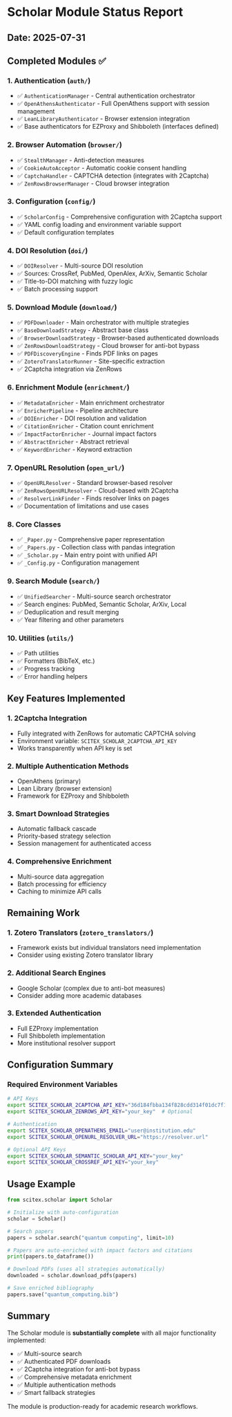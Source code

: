 # Scholar Module Status Report

## Date: 2025-07-31

## Completed Modules ✅

### 1. Authentication (`auth/`)
- ✅ `AuthenticationManager` - Central authentication orchestrator
- ✅ `OpenAthensAuthenticator` - Full OpenAthens support with session management
- ✅ `LeanLibraryAuthenticator` - Browser extension integration
- ✅ Base authenticators for EZProxy and Shibboleth (interfaces defined)

### 2. Browser Automation (`browser/`)
- ✅ `StealthManager` - Anti-detection measures
- ✅ `CookieAutoAcceptor` - Automatic cookie consent handling
- ✅ `CaptchaHandler` - CAPTCHA detection (integrates with 2Captcha)
- ✅ `ZenRowsBrowserManager` - Cloud browser integration

### 3. Configuration (`config/`)
- ✅ `ScholarConfig` - Comprehensive configuration with 2Captcha support
- ✅ YAML config loading and environment variable support
- ✅ Default configuration templates

### 4. DOI Resolution (`doi/`)
- ✅ `DOIResolver` - Multi-source DOI resolution
- ✅ Sources: CrossRef, PubMed, OpenAlex, ArXiv, Semantic Scholar
- ✅ Title-to-DOI matching with fuzzy logic
- ✅ Batch processing support

### 5. Download Module (`download/`)
- ✅ `PDFDownloader` - Main orchestrator with multiple strategies
- ✅ `BaseDownloadStrategy` - Abstract base class
- ✅ `BrowserDownloadStrategy` - Browser-based authenticated downloads
- ✅ `ZenRowsDownloadStrategy` - Cloud browser for anti-bot bypass
- ✅ `PDFDiscoveryEngine` - Finds PDF links on pages
- ✅ `ZoteroTranslatorRunner` - Site-specific extraction
- ✅ 2Captcha integration via ZenRows

### 6. Enrichment Module (`enrichment/`)
- ✅ `MetadataEnricher` - Main enrichment orchestrator
- ✅ `EnricherPipeline` - Pipeline architecture
- ✅ `DOIEnricher` - DOI resolution and validation
- ✅ `CitationEnricher` - Citation count enrichment
- ✅ `ImpactFactorEnricher` - Journal impact factors
- ✅ `AbstractEnricher` - Abstract retrieval
- ✅ `KeywordEnricher` - Keyword extraction

### 7. OpenURL Resolution (`open_url/`)
- ✅ `OpenURLResolver` - Standard browser-based resolver
- ✅ `ZenRowsOpenURLResolver` - Cloud-based with 2Captcha
- ✅ `ResolverLinkFinder` - Finds resolver links on pages
- ✅ Documentation of limitations and use cases

### 8. Core Classes
- ✅ `_Paper.py` - Comprehensive paper representation
- ✅ `_Papers.py` - Collection class with pandas integration
- ✅ `_Scholar.py` - Main entry point with unified API
- ✅ `_Config.py` - Configuration management

### 9. Search Module (`search/`)
- ✅ `UnifiedSearcher` - Multi-source search orchestrator
- ✅ Search engines: PubMed, Semantic Scholar, ArXiv, Local
- ✅ Deduplication and result merging
- ✅ Year filtering and other parameters

### 10. Utilities (`utils/`)
- ✅ Path utilities
- ✅ Formatters (BibTeX, etc.)
- ✅ Progress tracking
- ✅ Error handling helpers

## Key Features Implemented

### 1. 2Captcha Integration
- Fully integrated with ZenRows for automatic CAPTCHA solving
- Environment variable: `SCITEX_SCHOLAR_2CAPTCHA_API_KEY`
- Works transparently when API key is set

### 2. Multiple Authentication Methods
- OpenAthens (primary)
- Lean Library (browser extension)
- Framework for EZProxy and Shibboleth

### 3. Smart Download Strategies
- Automatic fallback cascade
- Priority-based strategy selection
- Session management for authenticated access

### 4. Comprehensive Enrichment
- Multi-source data aggregation
- Batch processing for efficiency
- Caching to minimize API calls

## Remaining Work

### 1. Zotero Translators (`zotero_translators/`)
- Framework exists but individual translators need implementation
- Consider using existing Zotero translator library

### 2. Additional Search Engines
- Google Scholar (complex due to anti-bot measures)
- Consider adding more academic databases

### 3. Extended Authentication
- Full EZProxy implementation
- Full Shibboleth implementation
- More institutional resolver support

## Configuration Summary

### Required Environment Variables
```bash
# API Keys
export SCITEX_SCHOLAR_2CAPTCHA_API_KEY="36d184fbba134f828cdd314f01dc7f18"
export SCITEX_SCHOLAR_ZENROWS_API_KEY="your_key"  # Optional

# Authentication
export SCITEX_SCHOLAR_OPENATHENS_EMAIL="user@institution.edu"
export SCITEX_SCHOLAR_OPENURL_RESOLVER_URL="https://resolver.url"

# Optional API Keys
export SCITEX_SCHOLAR_SEMANTIC_SCHOLAR_API_KEY="your_key"
export SCITEX_SCHOLAR_CROSSREF_API_KEY="your_key"
```

## Usage Example

```python
from scitex.scholar import Scholar

# Initialize with auto-configuration
scholar = Scholar()

# Search papers
papers = scholar.search("quantum computing", limit=10)

# Papers are auto-enriched with impact factors and citations
print(papers.to_dataframe())

# Download PDFs (uses all strategies automatically)
downloaded = scholar.download_pdfs(papers)

# Save enriched bibliography
papers.save("quantum_computing.bib")
```

## Summary

The Scholar module is **substantially complete** with all major functionality implemented:
- ✅ Multi-source search
- ✅ Authenticated PDF downloads
- ✅ 2Captcha integration for anti-bot bypass
- ✅ Comprehensive metadata enrichment
- ✅ Multiple authentication methods
- ✅ Smart fallback strategies

The module is production-ready for academic research workflows.